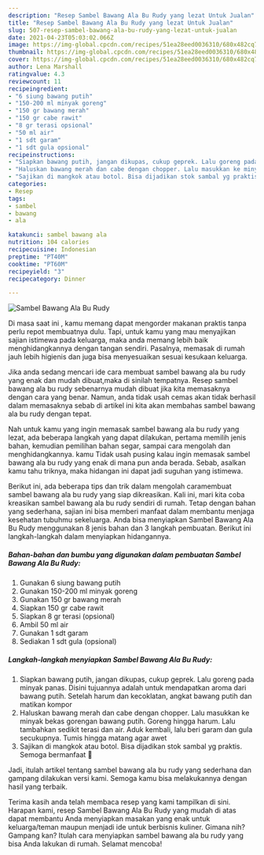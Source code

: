 ```yaml
---
description: "Resep Sambel Bawang Ala Bu Rudy yang lezat Untuk Jualan"
title: "Resep Sambel Bawang Ala Bu Rudy yang lezat Untuk Jualan"
slug: 507-resep-sambel-bawang-ala-bu-rudy-yang-lezat-untuk-jualan
date: 2021-04-23T05:03:02.066Z
image: https://img-global.cpcdn.com/recipes/51ea28eed0036310/680x482cq70/sambel-bawang-ala-bu-rudy-foto-resep-utama.jpg
thumbnail: https://img-global.cpcdn.com/recipes/51ea28eed0036310/680x482cq70/sambel-bawang-ala-bu-rudy-foto-resep-utama.jpg
cover: https://img-global.cpcdn.com/recipes/51ea28eed0036310/680x482cq70/sambel-bawang-ala-bu-rudy-foto-resep-utama.jpg
author: Lena Marshall
ratingvalue: 4.3
reviewcount: 11
recipeingredient:
- "6 siung bawang putih"
- "150-200 ml minyak goreng"
- "150 gr bawang merah"
- "150 gr cabe rawit"
- "8 gr terasi opsional"
- "50 ml air"
- "1 sdt garam"
- "1 sdt gula opsional"
recipeinstructions:
- "Siapkan bawang putih, jangan dikupas, cukup geprek. Lalu goreng pada minyak panas. Disini tujuannya adalah untuk mendapatkan aroma dari bawang putih. Setelah harum dan kecoklatan, angkat bawang putih dan matikan kompor"
- "Haluskan bawang merah dan cabe dengan chopper. Lalu masukkan ke minyak bekas gorengan bawang putih. Goreng hingga harum. Lalu tambahkan sedikit terasi dan air. Aduk kembali, lalu beri garam dan gula secukupnya. Tumis hingga matang agar awet"
- "Sajikan di mangkok atau botol. Bisa dijadikan stok sambal yg praktis. Semoga bermanfaat 💚"
categories:
- Resep
tags:
- sambel
- bawang
- ala

katakunci: sambel bawang ala 
nutrition: 104 calories
recipecuisine: Indonesian
preptime: "PT40M"
cooktime: "PT60M"
recipeyield: "3"
recipecategory: Dinner

---
```



![Sambel Bawang Ala Bu Rudy](https://img-global.cpcdn.com/recipes/51ea28eed0036310/680x482cq70/sambel-bawang-ala-bu-rudy-foto-resep-utama.jpg)

Di masa  saat ini , kamu memang dapat mengorder makanan praktis tanpa perlu repot membuatnya dulu. Tapi, untuk kamu yang mau menyajikan sajian istimewa pada keluarga, maka anda memang lebih baik menghidangkannya dengan tangan sendiri. Pasalnya, memasak di rumah jauh lebih higienis dan juga bisa menyesuaikan sesuai kesukaan keluarga.

Jika anda sedang mencari ide cara membuat sambel bawang ala bu rudy yang enak dan mudah dibuat,maka di sinilah tempatnya. Resep sambel bawang ala bu rudy  sebenarnya mudah dibuat jika kita memasaknya dengan cara yang benar. Namun, anda tidak usah cemas akan tidak berhasil dalam memasaknya 
sebab di artikel ini kita akan membahas sambel bawang ala bu rudy dengan tepat.  



Nah untuk kamu yang ingin memasak sambel bawang ala bu rudy yang lezat, ada beberapa langkah yang dapat dilakukan, pertama memilih jenis bahan, kemudian pemilihan bahan segar, sampai cara mengolah dan menghidangkannya. kamu Tidak usah pusing kalau ingin memasak sambel bawang ala bu rudy yang enak di mana pun anda berada. Sebab, asalkan kamu  tahu triknya, maka hidangan ini dapat jadi suguhan yang istimewa.

Berikut ini, ada beberapa tips dan trik dalam mengolah caramembuat sambel bawang ala bu rudy yang siap dikreasikan. Kali ini, mari kita coba kreasikan sambel bawang ala bu rudy sendiri di rumah. Tetap dengan bahan yang sederhana, sajian ini bisa memberi manfaat dalam membantu menjaga kesehatan tubuhmu sekeluarga. Anda bisa menyiapkan Sambel Bawang Ala Bu Rudy menggunakan 8 jenis bahan dan 3 langkah pembuatan. Berikut ini langkah-langkah dalam menyiapkan hidangannya.

<!--inarticleads1-->

##### Bahan-bahan dan bumbu yang digunakan dalam pembuatan Sambel Bawang Ala Bu Rudy:

1. Gunakan 6 siung bawang putih
1. Gunakan 150-200 ml minyak goreng
1. Gunakan 150 gr bawang merah
1. Siapkan 150 gr cabe rawit
1. Siapkan 8 gr terasi (opsional)
1. Ambil 50 ml air
1. Gunakan 1 sdt garam
1. Sediakan 1 sdt gula (opsional)




<!--inarticleads2-->

##### Langkah-langkah menyiapkan Sambel Bawang Ala Bu Rudy:

1. Siapkan bawang putih, jangan dikupas, cukup geprek. Lalu goreng pada minyak panas. Disini tujuannya adalah untuk mendapatkan aroma dari bawang putih. Setelah harum dan kecoklatan, angkat bawang putih dan matikan kompor
1. Haluskan bawang merah dan cabe dengan chopper. Lalu masukkan ke minyak bekas gorengan bawang putih. Goreng hingga harum. Lalu tambahkan sedikit terasi dan air. Aduk kembali, lalu beri garam dan gula secukupnya. Tumis hingga matang agar awet
1. Sajikan di mangkok atau botol. Bisa dijadikan stok sambal yg praktis. Semoga bermanfaat 💚




Jadi, itulah artikel tentang  sambel bawang ala bu rudy  yang sederhana dan gampang dilakukan versi kami. Semoga kamu bisa melakukannya dengan hasil yang terbaik. 

Terima kasih anda telah membaca resep yang kami tampilkan di sini. Harapan kami, resep  Sambel Bawang Ala Bu Rudy yang mudah di atas dapat membantu Anda menyiapkan masakan yang enak untuk keluarga/teman maupun menjadi ide untuk berbisnis kuliner. Gimana nih? Gampang kan? Itulah cara menyiapkan sambel bawang ala bu rudy yang bisa Anda lakukan di rumah. Selamat mencoba!

